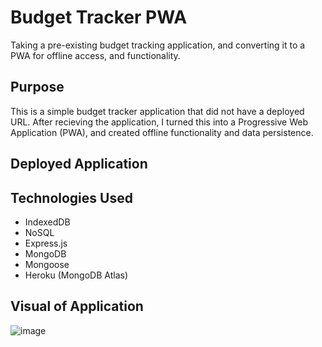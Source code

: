 # Budget Tracker PWA
Taking a pre-existing budget tracking application, and converting it to a PWA for offline access, and functionality. 

## Purpose 
This is a simple budget tracker application that did not have a deployed URL. After recieving the application, I turned this into a Progressive Web Application (PWA), and created offline functionality and data persistence.

## Deployed Application


## Technologies Used 
* IndexedDB
* NoSQL
* Express.js
* MongoDB
* Mongoose
* Heroku (MongoDB Atlas)

## Visual of Application 
 ![image](https://user-images.githubusercontent.com/75647359/164052437-42fee290-ce0b-4015-b55d-fdb52b887994.png)

